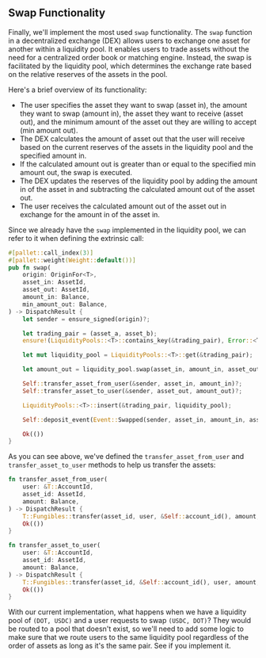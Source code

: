 ## Swap Functionality

Finally, we'll implement the most used `swap` functionality. The `swap` function in a decentralized exchange (DEX)
allows users to exchange one asset for another within a liquidity pool. It enables users to trade assets without the
need for a centralized order book or matching engine. Instead, the swap is facilitated by the liquidity pool, which
determines the exchange rate based on the relative reserves of the assets in the pool.

Here's a brief overview of its functionality:
- The user specifies the asset they want to swap (asset in), the amount they want to swap (amount in), the asset they want to receive (asset out), and the minimum amount of the asset out they are willing to accept (min amount out).
- The DEX calculates the amount of asset out that the user will receive based on the current reserves of the assets in the liquidity pool and the specified amount in.
- If the calculated amount out is greater than or equal to the specified min amount out, the swap is executed.
- The DEX updates the reserves of the liquidity pool by adding the amount in of the asset in and subtracting the calculated amount out of the asset out.
- The user receives the calculated amount out of the asset out in exchange for the amount in of the asset in.

Since we already have the `swap` implemented in the liquidity pool, we can refer to it when defining the extrinsic call:
```rust
#[pallet::call_index(3)]
#[pallet::weight(Weight::default())]
pub fn swap(
    origin: OriginFor<T>,
    asset_in: AssetId,
    asset_out: AssetId,
    amount_in: Balance,
    min_amount_out: Balance,
) -> DispatchResult {
    let sender = ensure_signed(origin)?;

    let trading_pair = (asset_a, asset_b);
    ensure!(LiquidityPools::<T>::contains_key(&trading_pair), Error::<T>::LiquidityPoolNotFound);

    let mut liquidity_pool = LiquidityPools::<T>::get(&trading_pair);

    let amount_out = liquidity_pool.swap(asset_in, amount_in, asset_out, min_amount_out)?;

    Self::transfer_asset_from_user(&sender, asset_in, amount_in)?;
    Self::transfer_asset_to_user(&sender, asset_out, amount_out)?;

    LiquidityPools::<T>::insert(&trading_pair, liquidity_pool);

    Self::deposit_event(Event::Swapped(sender, asset_in, amount_in, asset_out, amount_out));

    Ok(())
}
```
As you can see above, we've defined the `transfer_asset_from_user` and `transfer_asset_to_user` methods to help us
transfer the assets:
```rust
fn transfer_asset_from_user(
    user: &T::AccountId,
    asset_id: AssetId,
    amount: Balance,
) -> DispatchResult {
    T::Fungibles::transfer(asset_id, user, &Self::account_id(), amount, false)?;
    Ok(())
}

fn transfer_asset_to_user(
    user: &T::AccountId,
    asset_id: AssetId,
    amount: Balance,
) -> DispatchResult {
    T::Fungibles::transfer(asset_id, &Self::account_id(), user, amount, false)?;
    Ok(())
}
```

With our current implementation, what happens when we have a liquidity pool of `(DOT, USDC)` and a user requests to swap
`(USDC, DOT)`? They would be routed to a pool that doesn't exist, so we'll need to add some logic to make sure that
we route users to the same liquidity pool regardless of the order of assets as long as it's the same pair. See if you
implement it.